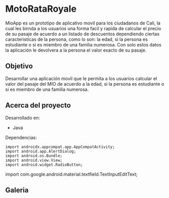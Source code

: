 # MotoRataRoyale

MioApp es un prototipo de aplicativo movil para los ciudadanos de Cali, la cual les birnda a los usuarios una forma facil y rapida de calcular el precio de su pasaje de acuerdo a un listado de descuentos dependiendo ciertas caracteristicas de la persona, como lo son: la edad, si la persona es estudiante o si es miembro de una familia numerosa. Con solo estos datos la aplicación le devolvera a la persona el valor exacto de su pasaje.

## Objetivo
Desarrollar una aplicación movil que le permita a los usuarios calcular el valor del pasaje del MIO de acuerdo a la edad, si la persona es estudiante o si es miembro de una familia numerosa.

## Acerca del proyecto
Desarrollado en: 
  - Java

Dependencias:

    import androidx.appcompat.app.AppCompatActivity;
    import android.app.AlertDialog;
    import android.os.Bundle;
    import android.view.View;
    import android.widget.RadioButton;


import com.google.android.material.textfield.TextInputEditText;
    
## Galeria

